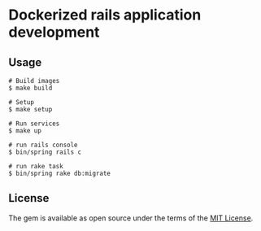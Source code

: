 # Dockerized rails application development

## Usage

```
# Build images
$ make build

# Setup
$ make setup

# Run services
$ make up

# run rails console
$ bin/spring rails c

# run rake task
$ bin/spring rake db:migrate
```

## License

The gem is available as open source under the terms of the [MIT License](http://opensource.org/licenses/MIT).
